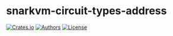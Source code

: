 # snarkvm-circuit-types-address

[![Crates.io](https://img.shields.io/crates/v/snarkvm-circuit-types-address.svg?color=neon)](https://crates.io/crates/snarkvm-circuit-types-address)
[![Authors](https://img.shields.io/badge/authors-Aleo-orange.svg)](https://aleo.org)
[![License](https://img.shields.io/badge/License-GPLv3-blue.svg)](./LICENSE.md)
